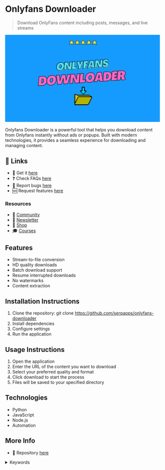# Onlyfans Downloader

> Download OnlyFans content including posts, messages, and live streams

![Onlyfans Downloader](https://raw.githubusercontent.com/serpapps/onlyfans-downloader/assets/images/onlyfans-downloader.gif)

Onlyfans Downloader is a powerful tool that helps you download content from Onlyfans instantly without ads or popups. Built with modern technologies, it provides a seamless experience for downloading and managing content.

## 🔗 Links

- 🎁 Get it [here](https://serp.ly/onlyfans-downloader)
- ❓ Check FAQs [here](https://github.com/orgs/serpapps/discussions/categories/faq)
- 🐛 Report bugs [here](https://github.com/serpapps/onlyfans-downloader/issues)
- 🆕 Request features [here](https://github.com/serpapps/onlyfans-downloader/issues)

### Resources

- 💬 [Community](https://serp.ly/@serp/community)
- 💌 [Newsletter](https://serp.ly/@serp/email)
- 🛒 [Shop](https://serp.ly/@serp/store)
- 🎓 [Courses](https://serp.ly/@serp/courses)

## Features

- Stream-to-file conversion
- HD quality downloads
- Batch download support
- Resume interrupted downloads
- No watermarks
- Content extraction

## Installation Instructions

1. Clone the repository: git clone https://github.com/serpapps/onlyfans-downloader
2. Install dependencies
3. Configure settings
4. Run the application

## Usage Instructions

1. Open the application
2. Enter the URL of the content you want to download
3. Select your preferred quality and format
4. Click download to start the process
5. Files will be saved to your specified directory

## Technologies

- Python
- JavaScript
- Node.js
- Automation

## More Info

- 📁 Repository [here](https://github.com/serpapps/onlyfans-downloader)

<details>
<summary>Keywords</summary>

onlyfans downloader
</details>

